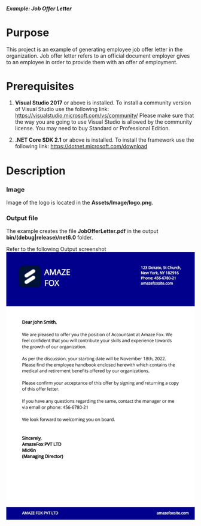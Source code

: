 ##### Example: Job Offer Letter

# Purpose
This project is an example of generating employee job offer letter in the organization. Job offer letter refers to an official document employer gives to an employee in order to provide them with an offer of employment.


# Prerequisites
1) **Visual Studio 2017** or above is installed.
   To install a community version of Visual Studio use the following link: https://visualstudio.microsoft.com/vs/community/
   Please make sure that the way you are going to use Visual Studio is allowed by the community license. You may need to buy Standard or Professional Edition.

2) **.NET Core SDK 2.1** or above is installed.
   To install the framework use the following link: https://dotnet.microsoft.com/download

# Description

### Image
Image of the logo is located in the **Assets/Image/logo.png**.

### Output file
The example creates the file **JobOfferLetter.pdf** in the output **bin/(debug|release)/net6.0** folder.

Refer to the following Output screenshot 
![Output image](JobOfferLetter/results/JobOfferLetter.jpg)
